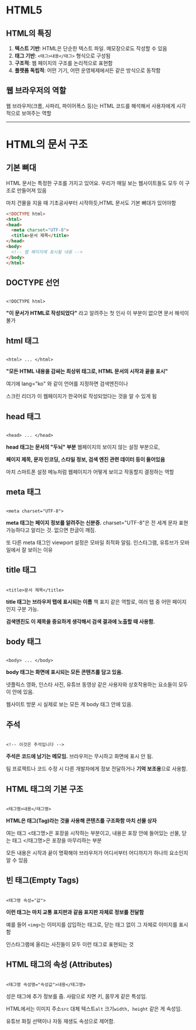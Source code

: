 # HTML5


## HTML의 특징

1. **텍스트 기반**: HTML은 단순한 텍스트 파일. 메모장으로도 작성할 수 있음
2. **태그 기반**: `<태그>내용</태그>` 형식으로 구성됨
3. **구조적**: 웹 페이지의 구조를 논리적으로 표현함
4. **플랫폼 독립적**: 어떤 기기, 어떤 운영체제에서든 같은 방식으로 동작함

## 웹 브라우저의 역할

웹 브라우저(크롬, 사파리, 파이어폭스 등)는 HTML 코드를 해석해서 사용자에게 시각적으로 보여주는 역할


____

# HTML의 문서 구조

## 기본 뼈대

HTML 문서는 특정한 구조를 가지고 있어요. 우리가 매일 보는 웹사이트들도 모두 이 구조로 만들어져 있음

마치 건물을 지을 때 기초공사부터 시작하듯,HTML 문서도 기본 뼈대가 있어야함


```html
<!DOCTYPE html>
<html>
<head>
  <meta charset="UTF-8">
  <title>문서 제목</title>
</head>
<body>
  <!-- 웹 페이지에 표시될 내용 -->
</body>
</html>
```

## DOCTYPE 선언

```

<!DOCTYPE html>

```

 **"이 문서가 HTML로 작성되었다"** 라고 알려주는 첫 인사 이 부분이 없으면 문서 해석이 불가


## html 태그

```

<html> ... </html>

```

**"모든 HTML 내용을 감싸는 최상위 태그로, HTML 문서의 시작과 끝을 표시"** 

여기에 lang="ko" 와 같이 언어를 지정하면 검색엔진이나

스크린 리더가 이 웹페이지가 한국어로 작성되었다는 것을 알 수 있게 됨


## head 태그

```

<head> ... </head>

```

**head 태그는 문서의 "두뇌" 부분** 웹페이지의 보이지 않는 설정 부분으로,

**페이지 제목, 문자 인코딩, 스타일 정보, 검색 엔진 관련 데이터 등이 들어있음** 

마치 스마트폰 설정 메뉴처럼 웹페이지가 어떻게 보이고 작동할지 결정하는 역할



## meta 태그

```

<meta charset="UTF-8">

```

**meta 태그는 페이지 정보를 알려주는 신분증.** charset="UTF-8"은 전 세계 문자 표현 가능하다고 알리는 것. 없으면 한글이 깨짐.

또 다른 meta 태그인 viewport 설정은 모바일 최적화 알림. 인스타그램, 유튜브가 모바일에서 잘 보이는 이유


## title 태그

```

<title>문서 제목</title>

```

**title 태그는 브라우저 탭에 표시되는 이름** 책 표지 같은 역할로, 여러 탭 중 어떤 페이지인지 구분 가능.

**검색엔진도 이 제목을 중요하게 생각해서 검색 결과에 노출할 때 사용함.**


##  body 태그

```

<body> ... </body>

```

**body 태그는 화면에 표시되는 모든 콘텐츠를 담고 있음.**

넷플릭스 영화, 인스타 사진, 유튜브 동영상 같은 사용자와 상호작용하는 요소들이 모두 이 안에 있음.

웹사이트 방문 시 실제로 보는 모든 게 body 태그 안에 있음.


## 주석

```

<!-- 이것은 주석입니다 -->

```

**주석은 코드에 남기는 메모임.** 브라우저는 무시하고 화면에 표시 안 됨.

팀 프로젝트나 코드 수정 시 다른 개발자에게 정보 전달하거나 **기억 보조용**으로 사용함.


## HTML 태그의 기본 구조

```

<태그명>내용</태그명>

```

**HTML은 태그(Tag)라는 것을 사용해 콘텐츠를 구조화함** **마치 선물 상자**

여는 태그 <태그명>은 포장을 시작하는 부분이고, 내용은 포장 안에 들어있는 선물, 닫는 태그 </태그명>은 포장을 마무리하는 부분

모든 내용은 시작과 끝이 명확해야 브라우저가 어디서부터 어디까지가 하나의 요소인지 알 수 있음


## 빈 태그(Empty Tags)

```

<태그명 속성="값">

```

**이런 태그는 마치 교통 표지판과 같음 표지판 자체로 정보를 전달함**

예를 들어 ```<img>```는 이미지를 삽입하는 태그로, 닫는 태그 없이 그 자체로 이미지를 표시함 

인스타그램에 올리는 사진들이 모두 이런 태그로 표현되는 것


## HTML 태그의 속성 (Attributes)

```

<태그명 속성명="속성값">내용</태그명>

```


성은 태그에 추가 정보를 줌. 사람으로 치면 키, 몸무게 같은 특성임.

HTML에서는 이미지 주소```src``` 대체 텍스트```alt``` 크기```width, height``` 같은 게 속성임.

유튜브 화질 선택이나 자동 재생도 속성으로 제어함.










